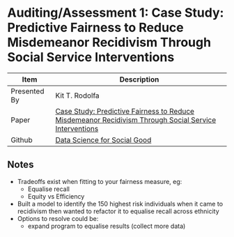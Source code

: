 # Auditing/Assessment 1: Case Study: Predictive Fairness to Reduce Misdemeanor Recidivism Through Social Service Interventions

| Item | Description |
| --- | --- | 
| Presented By | Kit T. Rodolfa |
| Paper | [Case Study: Predictive Fairness to Reduce Misdemeanor Recidivism Through Social Service Interventions](https://dl.acm.org/doi/pdf/10.1145/3351095.3372863?download=true) |
| Github | [Data Science for Social Good](www.github.com/dssg)



## Notes

- Tradeoffs exist when fitting to your fairness measure, eg:
    - Equalise recall
    - Equity vs Efficiency
- Built a model to identify the 150 highest risk individuals when it came to recidivism then wanted to refactor it to equalise recall across ethnicity
- Options to resolve could be:
    - expand program to equalise results (collect more data)
